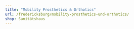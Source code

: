 ```yaml
---
title: "Mobility Prosthetics & Orthotics"
url: /fredericksburg/mobility-prosthetics-und-orthotics/
shop: Sanitätshaus
---
```


